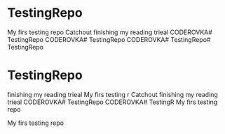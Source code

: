 # TestingRepo
My firs testing repo
Catchout
finishing my reading trieal
CODEROVKA# TestingRepo
CODEROVKA# TestingRepo
CODEROVKA# TestingRepo# TestingRepo
# TestingRepo
finishing my reading trieal
My firs testing r
Catchout
finishing my reading trieal
CODEROVKA# TestingRepo
CODEROVKA# TestingR
My firs testing repo

My firs testing repo

